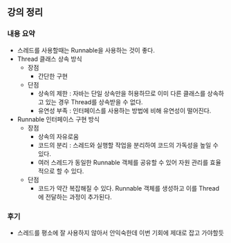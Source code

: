 ## 강의 정리
### 내용 요약
- 스레드를 사용할때는 Runnable을 사용하는 것이 좋다.
- Thread 클래스 상속 방식
    - 장점 
        - 간단한 구현
    - 단점 
        - 상속의 제한 : 자바는 단일 상속만을 허용하므로 이미 다른 클래스를 상속하고 있는 경우 Thread를 상속받을 수 없다.
        - 유연성 부족 : 인터페이스를 사용하는 방법에 비해 유연성이 떨어진다.
- Runnable 인터페이스 구현 방식
    - 장점
        - 상속의 자유로움
        - 코드의 분리 : 스레드와 실행할 작업을 분리하여 코드의 가독성을 높일 수 있다.
        - 여러 스레드가 동일한 Runnable 객체를 공유할 수 있어 자원 관리를 효율적으로 할 수 있다.
    - 단점
        - 코드가 약간 복잡해질 수 있다. Runnable 객체를 생성하고 이를 Thread 에 전달하는 과정이 추가된다.

### 후기
- 스레드를 평소에 잘 사용하지 않아서 안익숙한데 이번 기회에 제대로 잡고 가야할듯